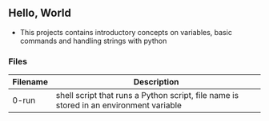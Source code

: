 ## Hello, World
- This projects contains introductory concepts on variables, basic commands and handling strings with python

### Files
| Filename | Description |
| -------- | ----------- |
| 0-run    | shell script that runs a Python script, file name is stored in an environment variable |
